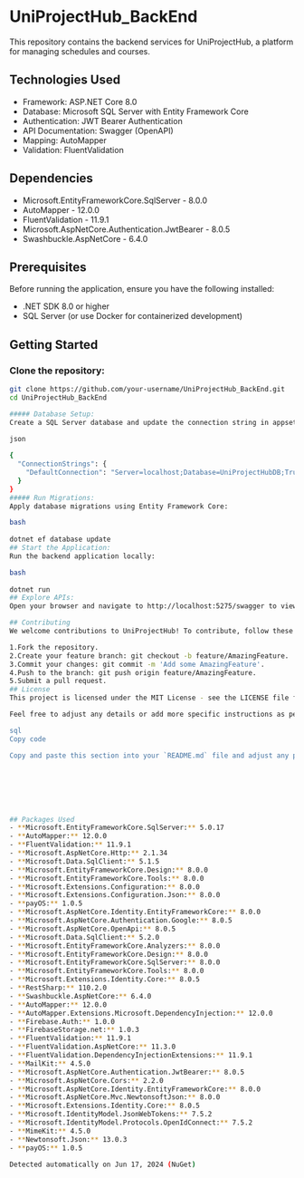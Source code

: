  
# UniProjectHub_BackEnd

This repository contains the backend services for UniProjectHub, a platform for managing schedules and courses.

## Technologies Used

- Framework: ASP.NET Core 8.0
- Database: Microsoft SQL Server with Entity Framework Core
- Authentication: JWT Bearer Authentication
- API Documentation: Swagger (OpenAPI)
- Mapping: AutoMapper
- Validation: FluentValidation

## Dependencies

- Microsoft.EntityFrameworkCore.SqlServer - 8.0.0
- AutoMapper - 12.0.0
- FluentValidation - 11.9.1
- Microsoft.AspNetCore.Authentication.JwtBearer - 8.0.5
- Swashbuckle.AspNetCore - 6.4.0

## Prerequisites

Before running the application, ensure you have the following installed:

- .NET SDK 8.0 or higher
- SQL Server (or use Docker for containerized development)

## Getting Started

### Clone the repository:

```bash
git clone https://github.com/your-username/UniProjectHub_BackEnd.git
cd UniProjectHub_BackEnd

##### Database Setup:
Create a SQL Server database and update the connection string in appsettings.json:

json
 
{
  "ConnectionStrings": {
    "DefaultConnection": "Server=localhost;Database=UniProjectHubDB;Trusted_Connection=True;MultipleActiveResultSets=true"
  }
}
##### Run Migrations:
Apply database migrations using Entity Framework Core:

bash
 
dotnet ef database update
## Start the Application:
Run the backend application locally:

bash
 
dotnet run
## Explore APIs:
Open your browser and navigate to http://localhost:5275/swagger to view and test the APIs using Swagger.

## Contributing
We welcome contributions to UniProjectHub! To contribute, follow these steps:

1.Fork the repository.
2.Create your feature branch: git checkout -b feature/AmazingFeature.
3.Commit your changes: git commit -m 'Add some AmazingFeature'.
4.Push to the branch: git push origin feature/AmazingFeature.
5.Submit a pull request.
## License
This project is licensed under the MIT License - see the LICENSE file for details.

Feel free to adjust any details or add more specific instructions as per your project's requirements!

sql
Copy code

Copy and paste this section into your `README.md` file and adjust any placeholders (`your-username`, specific URLs, etc.) according to your project's setup. Let me know if you need further assistance!







## Packages Used
- **Microsoft.EntityFrameworkCore.SqlServer:** 5.0.17
- **AutoMapper:** 12.0.0
- **FluentValidation:** 11.9.1
- **Microsoft.AspNetCore.Http:** 2.1.34
- **Microsoft.Data.SqlClient:** 5.1.5
- **Microsoft.EntityFrameworkCore.Design:** 8.0.0
- **Microsoft.EntityFrameworkCore.Tools:** 8.0.0
- **Microsoft.Extensions.Configuration:** 8.0.0
- **Microsoft.Extensions.Configuration.Json:** 8.0.0
- **payOS:** 1.0.5
- **Microsoft.AspNetCore.Identity.EntityFrameworkCore:** 8.0.0
- **Microsoft.AspNetCore.Authentication.Google:** 8.0.5
- **Microsoft.AspNetCore.OpenApi:** 8.0.5
- **Microsoft.Data.SqlClient:** 5.2.0
- **Microsoft.EntityFrameworkCore.Analyzers:** 8.0.0
- **Microsoft.EntityFrameworkCore.Design:** 8.0.0
- **Microsoft.EntityFrameworkCore.SqlServer:** 8.0.0
- **Microsoft.EntityFrameworkCore.Tools:** 8.0.0
- **Microsoft.Extensions.Identity.Core:** 8.0.5
- **RestSharp:** 110.2.0
- **Swashbuckle.AspNetCore:** 6.4.0
- **AutoMapper:** 12.0.0
- **AutoMapper.Extensions.Microsoft.DependencyInjection:** 12.0.0
- **Firebase.Auth:** 1.0.0
- **FirebaseStorage.net:** 1.0.3
- **FluentValidation:** 11.9.1
- **FluentValidation.AspNetCore:** 11.3.0
- **FluentValidation.DependencyInjectionExtensions:** 11.9.1
- **MailKit:** 4.5.0
- **Microsoft.AspNetCore.Authentication.JwtBearer:** 8.0.5
- **Microsoft.AspNetCore.Cors:** 2.2.0
- **Microsoft.AspNetCore.Identity.EntityFrameworkCore:** 8.0.0
- **Microsoft.AspNetCore.Mvc.NewtonsoftJson:** 8.0.0
- **Microsoft.Extensions.Identity.Core:** 8.0.5
- **Microsoft.IdentityModel.JsonWebTokens:** 7.5.2
- **Microsoft.IdentityModel.Protocols.OpenIdConnect:** 7.5.2
- **MimeKit:** 4.5.0
- **Newtonsoft.Json:** 13.0.3
- **payOS:** 1.0.5

Detected automatically on Jun 17, 2024 (NuGet)
